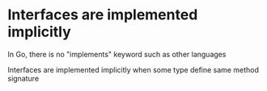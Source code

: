 # Interfaces are implemented implicitly

In Go, there is no "implements" keyword such as other languages

Interfaces are implemented implicitly when some type define same method signature
